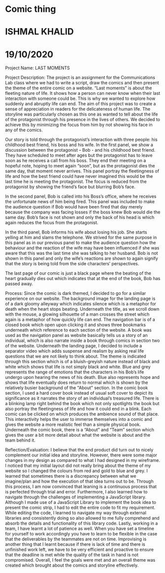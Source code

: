 # Comic thing
# ISHMAL KHALID 
# 19/10/2020

Project Name: LAST MOMENTS

Project Description: The project is an assignment for the Communications Lab class where we had to write a script, draw the comics and then present the theme of the entire comic on a website. “Last moments” is about the fleeting nature of life. It shows how a person can never know when their last interaction with someone could be. This is why we wanted to explore how suddenly and abruptly life can end. The aim of this project was to create a sense of appreciation in readers for the delicateness of human life. The storyline was particularly chosen as this one as wanted to tell about the life of the protagonist through his presence in the lives of others. We decided to achieve this by minimizing the focus from him by not showing his face in any of the comics. 

Our story is told through the protagonist’s interaction with three people: his childhood best friend, his boss and his wife. In the first panel, we show a discussion between the protagonist – Bob - and his childhood best friend. They have scheduled to meet after ages but the protagonist has to leave soon as he receives a call from his boss. They end their meeting on a hopeful note, hoping to meet again “soon”, but as the protagonist dies the same day, that moment never arrives. This panel portray the fleetingness of life and how the best friend could have never imagined this would be the last time he is meeting the protagonist. The focus is reduced from the protagonist by showing the friend’s face but blurring Bob’s face. 

In the second panel, Bob is called into his Boss’s office, where he receives the unfortunate news of him being fired. This panel was included to make the audience question if Bob would have been fired that day merely because the company was facing losses if the boss knew Bob would die the same day. Bob’s face is not shown and only the back of his head is which again reduces the focus from the protagonist.

In the third panel, Bob informs his wife about losing his job. She starts yelling at him and slams the telephone. We strived for the same purpose in this panel as in our previous panel to make the audience question how the behaviour and the reaction of the wife may have been influenced if she was aware that this was the last time she was talking to her husband. Bob is not shown in this panel and only the wife’s reactions are shown to again signify that the story is being told from the side characters’ perspectives.

The last page of our comic is just a black page where the beating of the heart gradually dies out which indicates that at the end of the book, Bob has passed away.

Process: Since the comic is dark themed, I decided to go for a similar experience on our website.  The background image for the landing page is of a dark gloomy alleyway which indicates silence which is a metaphor for death when the heart stops beating. Underneath the title, as we scroll down with the mouse, a glowing silhouette of a man crosses the street which again is a metaphor of how quickly life can end. The navigation bar is of a closed book which open upon clicking it and shows three bookmarks underneath which reference to each section of the website. A book was used as the navigation panel as website basically tells us a story of an individual, which is also narrate inside a book through comics in section two of the website. Underneath the landing page, I decided to include a separator video which adds suspense and realism by asking real life questions that we are not likely to think about. The theme is indicated through this section which is of a bluish-greyish nature instead of black and white which shows that life is not simply black and white. Blue and grey represents the range of emotions that the characters in his Bob’s life undergo upon hearing the news of his death. Blue also represents hope and shows that life eventually does return to normal which is shown by the relatively busier background of the "About" section. In the comic book section, I used a hard cover book instead of usual soft cover to depict its significance as it narrates the story of an individual’s treasured life. There is a blinking lamp right behind the book which not only spotlights the book but also portray the fleetingness of life and how it could end in a blink. Each comic can be clicked on which produces the ambience sound of that place. This interactivity helps the user to immerse themselves into a comic and gives the website a more realistic feel than a simple physical book. Underneath the comic book, there is a “About” and “Team” section which gives the user a bit more detail about what the website is about and the team behind it. 

Reflection/Evaluation: I believe that the end product did turn out to nicely complement our initial idea and storyline. However, there were some major changes in my design as compared to what I had designed in my wireframe. I noticed that my initial layout did not really bring about the theme of my website so I changed the colours from red and gold to blue and grey. I learned that sometimes there is a discrepancy between what we imagine/plan and how the execution of that idea turns out to be. Through this process, I am now convinced that leaning is a continuous process that is perfected through trial and error. Furthermore, I also learned how to navigate through the challenges of implementing a JavaScript library. Although I made use of a JavaScript Library to implement the book idea to present the comic strip, I had to edit the entire code to fit my requirement. While editing the code, I learned to navigate my way through external libraries and consistently doing so also allowed to me fully comprehend and absorb the details and functionality of this library code. Lastly, working in a team, I have learnt a lot of patience as well. When you have set a timeline for yourself to work accordingly you have to learn to be flexible in the case that the deliverables by the teammates are not on time. Improvising is another thing that I learnt because if there is lack of time and there is unfinished work left, we have to be very efficient and proactive to ensure that the deadline is met while the quality of the task in hand is not compromised. Overall, I feel the goals were met and an overall theme was created which brought about the comics and storyline effectively. 

